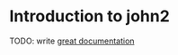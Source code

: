 # Introduction to john2

TODO: write [great documentation](http://jacobian.org/writing/what-to-write/)
